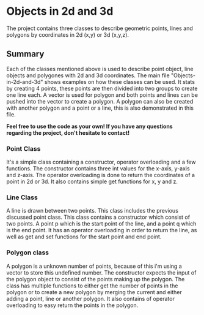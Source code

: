 # Objects in 2d and 3d

The project contains three classes to describe geometric points, lines and polygons by coordinates in 2d (x,y) or 3d (x,y,z).

## Summary

Each of the classes mentioned above is used to describe point object, line objects and polygones with 2d and 3d coordinates. The main file "Objects-in-2d-and-3d" shows examples on how these classes can be used. 
It stats by creating 4 points, these points are then divided into two groups to create one line each. A vector is used for polygon and both points and lines can be pushed into the vector to create a polygon. 
A polygon can also be created with another polygon and a point or a line, this is also demonstrated in this file.

**Feel free to use the code as your own! If you have any questions regarding the project, don't hesitate to contact!**

### Point Class

It's a simple class containing a constructor, operator overloading and a few functions. The constructor contains three int values for the x-axis, y-axis and z-axis. 
The operator overloading is done to return the coordinates of a point in 2d or 3d. It also contains simple get functions for x, y and z. 

### Line Class

A line is drawn between two points. This class includes the previous discussed point class. This class contains a constructor which consist of two points.
A point p which is the start point of the line, and a point q which is the end point. It has an operator overloading in order to return the line, as well as get and set functions for the start point and end point.

### Polygon class

A polygon is a unknown number of points, because of this i'm using a vector to store this undefined number. The constructor expects the input of the polygon object to consist of the points making up the polygon.
The class has multiple functions to either get the number of points in the polygon or to create a new polygon by merging the current and either adding a point, line or another polygon.
It also contains of operator overloading to easy return the points in the polygon. 
